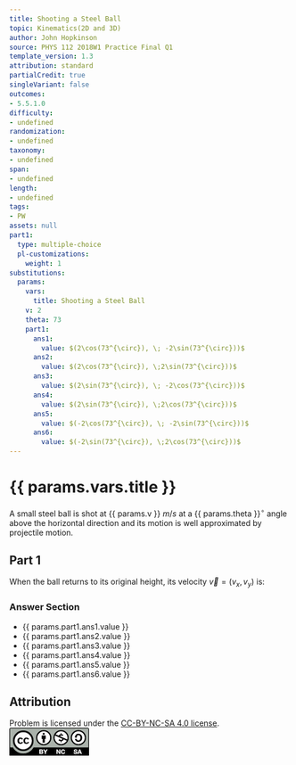 ```yaml
---
title: Shooting a Steel Ball
topic: Kinematics(2D and 3D)
author: John Hopkinson
source: PHYS 112 2018W1 Practice Final Q1
template_version: 1.3
attribution: standard
partialCredit: true
singleVariant: false
outcomes:
- 5.5.1.0
difficulty:
- undefined
randomization:
- undefined
taxonomy:
- undefined
span:
- undefined
length:
- undefined
tags:
- PW
assets: null
part1:
  type: multiple-choice
  pl-customizations:
    weight: 1
substitutions:
  params:
    vars:
      title: Shooting a Steel Ball
    v: 2
    theta: 73
    part1:
      ans1:
        value: $(2\cos(73^{\circ}), \; -2\sin(73^{\circ}))$
      ans2:
        value: $(2\cos(73^{\circ}), \;2\sin(73^{\circ}))$
      ans3:
        value: $(2\sin(73^{\circ}), \; -2\cos(73^{\circ}))$
      ans4:
        value: $(2\sin(73^{\circ}), \;2\cos(73^{\circ}))$
      ans5:
        value: $(-2\cos(73^{\circ}), \; -2\sin(73^{\circ}))$
      ans6:
        value: $(-2\sin(73^{\circ}), \;2\cos(73^{\circ}))$
---
```

# {{ params.vars.title }}
A small steel ball is shot at {{ params.v }} $m/s$ at a {{ params.theta }}$^{\circ}$ angle above the horizontal direction and its motion is well approximated by projectile motion.

## Part 1

When the ball returns to its original height, its velocity $\overrightarrow{v} = (v_x, v_y)$ is:

### Answer Section

- {{ params.part1.ans1.value }}
- {{ params.part1.ans2.value }}
- {{ params.part1.ans3.value }}
- {{ params.part1.ans4.value }}
- {{ params.part1.ans5.value }}
- {{ params.part1.ans6.value }}

## Attribution

Problem is licensed under the [CC-BY-NC-SA 4.0 license](https://creativecommons.org/licenses/by-nc-sa/4.0/).<br> ![The Creative Commons 4.0 license requiring attribution-BY, non-commercial-NC, and share-alike-SA license.](https://raw.githubusercontent.com/firasm/bits/master/by-nc-sa.png)